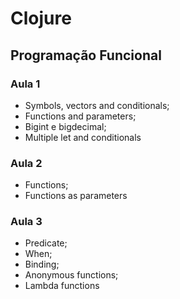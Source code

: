 # Clojure

## Programação Funcional

### Aula 1
- Symbols, vectors and conditionals;
- Functions and parameters;
- Bigint e bigdecimal;
- Multiple let and conditionals

### Aula 2
- Functions;
- Functions as parameters

### Aula 3
- Predicate;
- When;
- Binding;
- Anonymous functions;
- Lambda functions
